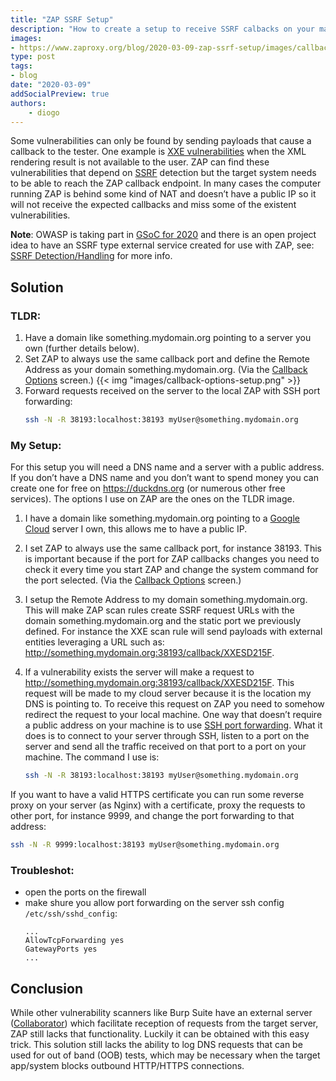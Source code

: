 ```yaml
---
title: "ZAP SSRF Setup"
description: "How to create a setup to receive SSRF calbacks on your machine"
images:
- https://www.zaproxy.org/blog/2020-03-09-zap-ssrf-setup/images/callback-options-setup.png
type: post
tags:
- blog
date: "2020-03-09"
addSocialPreview: true
authors:
    - diogo
---
```


Some vulnerabilities can only be found by sending payloads that cause a callback to the tester. One example is [XXE vulnerabilities](https://owasp.org/www-community/vulnerabilities/XML_External_Entity_(XXE)_Processing) when the XML rendering result is not available to the user. ZAP can find these vulnerabilities that depend on [SSRF](https://owasp.org/www-community/attacks/Server_Side_Request_Forgery) detection but the target system needs to be able to reach the ZAP callback endpoint. In many cases the computer running ZAP is behind some kind of NAT and doesn’t have a public IP so it will not receive the expected callbacks and miss some of the existent vulnerabilities. 

__Note__: OWASP is taking part in [GSoC for 2020](https://owasp.org/www-community/initiatives/gsoc/gsoc2020) and there is an open project idea to have an SSRF type external service created for use with ZAP, see: [SSRF Detection/Handling](https://owasp.org/www-community/initiatives/gsoc/gsoc2020ideas#idea-two-ssrf-detectionhandling) for more info.

## Solution
### TLDR:
1. Have a domain like something.mydomain.org pointing to a server you own (further details below).
1. Set ZAP to always use the same callback port and define the Remote Address as your domain something.mydomain.org. (Via the [Callback Options](https://www.zaproxy.org/docs/desktop/ui/dialogs/options/callback/) screen.) {{< img "images/callback-options-setup.png" >}}
1. Forward requests received on the server to the local ZAP with SSH port forwarding:
    ```sh
    ssh -N -R 38193:localhost:38193 myUser@something.mydomain.org
    ```

### My Setup:

For this setup you will need a DNS name and a server with a public address. If you don’t have a DNS name and you don’t want to spend money you can create one for free on https://duckdns.org (or numerous other free services). The options I use on ZAP are the ones on the TLDR image.

1.  I have a domain like something.mydomain.org pointing to a [Google Cloud](https://www.freecodecamp.org/news/how-to-create-and-connect-to-google-cloud-virtual-machine-with-ssh-81a68b8f74dd/) server I own, this allows me to have a public IP.

1. I set ZAP to always use the same callback port, for instance 38193. This is important because if the port for ZAP callbacks changes you need to check it every time you start ZAP and change the system command for the port selected. (Via the [Callback Options](https://www.zaproxy.org/docs/desktop/ui/dialogs/options/callback/) screen.)

1. I setup the Remote Address to my domain something.mydomain.org. This will make ZAP scan rules create SSRF request URLs with the domain something.mydomain.org and the static port we previously defined. For instance the XXE scan rule will send payloads with external entities leveraging a URL such as: http://something.mydomain.org:38193/callback/XXESD215F. 

1. If a vulnerability exists the server will make a request to http://something.mydomain.org:38193/callback/XXESD215F. This request will be made to my cloud server because it is the location my DNS is pointing to. To receive this request on ZAP you need to somehow redirect the request to your local machine. One way that doesn’t require a public address on your machine is to use [SSH port forwarding](https://www.ssh.com/ssh/tunneling/example). What it does is to connect to your server through SSH, listen to a port on the server and send all the traffic received on that port to a port on your machine. The command I use is: 
    ```sh
    ssh -N -R 38193:localhost:38193 myUser@something.mydomain.org
    ```

If you want to have a valid HTTPS certificate you can run some reverse proxy on your server (as Nginx) with a certificate, proxy the requests to other port, for instance 9999, and change the port forwarding to that address:
```sh
ssh -N -R 9999:localhost:38193 myUser@something.mydomain.org
```

### Troubleshot:
- open the ports on the firewall
- make shure you allow port forwarding on the server ssh config `/etc/ssh/sshd_config`:
    ```
    ...
    AllowTcpForwarding yes
    GatewayPorts yes
    ...
    ```

## Conclusion
While other vulnerability scanners like Burp Suite have an external server ([Collaborator](https://portswigger.net/burp/documentation/collaborator)) which facilitate reception of requests from the target server, ZAP still lacks that functionality. Luckily it can be obtained with this easy trick. This solution still lacks the ability to log DNS requests that can be used for out of band (OOB) tests, which may be necessary when the target app/system blocks outbound HTTP/HTTPS connections.
